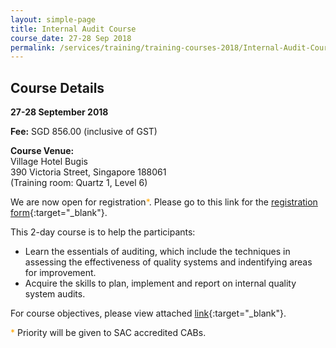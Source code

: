 ```yaml
---
layout: simple-page
title: Internal Audit Course
course_date: 27-28 Sep 2018
permalink: /services/training/training-courses-2018/Internal-Audit-Course0830-2507
---
```


## Course Details
**27-28 September 2018**

**Fee:** SGD 856.00 (inclusive of GST)

**Course Venue:**  
Village Hotel Bugis  
390 Victoria Street, Singapore 188061  
(Training room: Quartz 1, Level 6)

We are now open for registration<span style="color:orange;">*</span>.  Please go to this link for the [registration form](/files/registration-forms/Registration-form-(LM-and-IA-Sept-2018).docx){:target="_blank"}.

This 2-day course is to help the participants:  
* Learn the essentials of auditing, which include the techniques in assessing the effectiveness of quality systems and indentifying areas for improvement.
* Acquire the skills to plan, implement and report on internal quality system audits.

For course objectives, please view attached [link](/files/training/Internal-Audit-Course.pdf){:target="_blank"}.

<span style="color:orange">*</span> Priority will be given to SAC accredited CABs.
